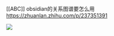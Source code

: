 [[ABC]]
obsidian的关系图谱要怎么用
https://zhuanlan.zhihu.com/p/237351391

![](https://gitee.com/cyddgi/picture-store/raw/master/img/20200912153415.jpg)
